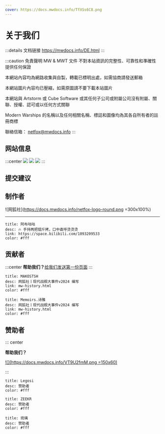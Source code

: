 ```yaml
---
cover: https://docs.mwdocs.info/TfXSs6C8.png
---
```


# 关于我们

:::details 文档链接
https://mwdocs.info/DE.html
:::

:::caution 免責聲明
MW & MWT 文件 不對本站資訊的完整性、可靠性和準確性提供任何保證

本網站內容均為網路收集與自製，轉載已標明出處，如需協商請發送郵箱

本網站圖片內容均已壓縮，如需原圖請不要下載本站圖片

本網站與 Artstorm 或 Cube Software 或其任何子公司或附屬公司沒有附屬、關聯、授權、認可或以任何方式關聯

Modern Warships 的名稱以及任何相關名稱、標誌和圖像均為其各自所有者的註冊商標

聯絡信箱：
netfox@mwdocs.info
:::

## 网站信息

:::center
![](https://img.shields.io/badge/系统-vuepress--v2-blue.svg?style=for-the-badge) ![](https://img.shields.io/badge/主题-vuepress--theme--hope-blue.svg?style=for-the-badge) ![](https://img.shields.io/badge/部署-Netlify-blue.svg?style=for-the-badge)
:::

## 提交建议

<SubmitWork />

## 制作者 <Badge text="网狐社" type="danger" />

![网狐社](https://docs.mwdocs.info/netfox-logo-round.png =300x100%)

---

```component VPCard
title: 阿布咕咕
desc: 🔥 手持两把锟斤拷，口中直呼烫烫烫
link: https://space.bilibili.com/1093209533
color: #fff
```

## 贡献者
:::center
**帮助我们？**[给我们发送第一份页面](demo/info.md)
:::

```component VPCard
title: MAKOSTSH
desc: 网狐社丨现代战舰大事件v2024 编写
link: mw-history.html
color: #fff
```

```component VPCard
title: Memoirs.诗雅
desc: 网狐社丨现代战舰大事件v2024 编写
link: mw-history.html
color: #fff
```

## 赞助者

::: center

**帮助我们？**

[![](https://docs.mwdocs.info/VT9U2fmM.png =150x60)](https://afdian.net/order/create?plan_id=2bf62f5ebc1811ed9c3f5254001e7c00&product_type=0&month=1)

:::

```component VPCard
title: Legosi
desc: 赞助者
color: #fff
```

```component VPCard
title: ZEEKR
desc: 赞助者
color: #fff
```

```component VPCard
title: 琉璃
desc: 赞助者
color: #fff
```
